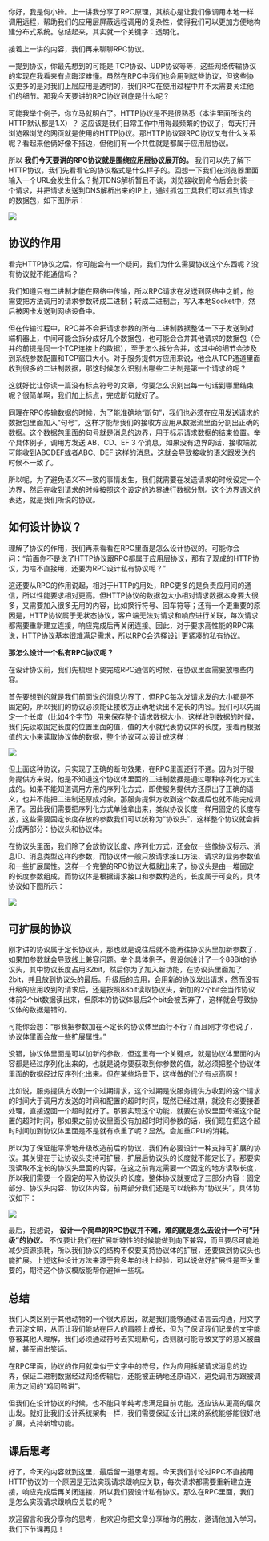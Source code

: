 你好，我是何小锋。上一讲我分享了RPC原理，其核心是让我们像调用本地一样调用远程，帮助我们的应用层屏蔽远程调用的复杂性，使得我们可以更加方便地构建分布式系统。总结起来，其实就一个关键字：透明化。

接着上一讲的内容，我们再来聊聊RPC协议。

一提到协议，你最先想到的可能是 TCP协议、UDP协议等等，这些网络传输协议的实现在我看来有点晦涩难懂。虽然在RPC中我们也会用到这些协议，但这些协议更多的是对我们上层应用是透明的，我们RPC在使用过程中并不太需要关注他们的细节。那我今天要讲的RPC协议到底是什么呢？

可能我举个例子，你立马就明白了。HTTP协议是不是很熟悉（本讲里面所说的HTTP默认都是1.X）？ 这应该是我们日常工作中用得最频繁的协议了，每天打开浏览器浏览的网页就是使用的HTTP协议。那HTTP协议跟RPC协议又有什么关系呢？看起来他俩好像不搭边，但他们有一个共性就是都属于应用层协议。

所以 **我们今天要讲的RPC协议就是围绕应用层协议展开的。** 我们可以先了解下HTTP协议，我们先看看它的协议格式是什么样子的。回想一下我们在浏览器里面输入一个URL会发生什么？抛开DNS解析暂且不谈，浏览器收到命令后会封装一个请求，并把请求发送到DNS解析出来的IP上，通过抓包工具我们可以抓到请求的数据包，如下图所示：

![](https://static001.geekbang.org/resource/image/5c/99/5ca698cbdc61b8e8b090773406b3ab99.jpg?wh=3358*944)

## 协议的作用

看完HTTP协议之后，你可能会有一个疑问，我们为什么需要协议这个东西呢？没有协议就不能通信吗？

我们知道只有二进制才能在网络中传输，所以RPC请求在发送到网络中之前，他需要把方法调用的请求参数转成二进制；转成二进制后，写入本地Socket中，然后被网卡发送到网络设备中。

但在传输过程中，RPC并不会把请求参数的所有二进制数据整体一下子发送到对端机器上，中间可能会拆分成好几个数据包，也可能会合并其他请求的数据包（合并的前提是同一个TCP连接上的数据），至于怎么拆分合并，这其中的细节会涉及到系统参数配置和TCP窗口大小。对于服务提供方应用来说，他会从TCP通道里面收到很多的二进制数据，那这时候怎么识别出哪些二进制是第一个请求的呢？

这就好比让你读一篇没有标点符号的文章，你要怎么识别出每一句话到哪里结束呢？很简单啊，我们加上标点，完成断句就好了。

同理在RPC传输数据的时候，为了能准确地“断句”，我们也必须在应用发送请求的数据包里面加入“句号”，这样才能帮我们的接收方应用从数据流里面分割出正确的数据。这个数据包里面的句号就是消息的边界，用于标示请求数据的结束位置。举个具体例子，调用方发送 AB、CD、EF 3 个消息，如果没有边界的话，接收端就可能收到ABCDEF或者ABC、DEF 这样的消息，这就会导致接收的语义跟发送的时候不一致了。

所以呢，为了避免语义不一致的事情发生，我们就需要在发送请求的时候设定一个边界，然后在收到请求的时候按照这个设定的边界进行数据分割。这个边界语义的表达，就是我们所说的协议。

## 如何设计协议？

理解了协议的作用，我们再来看看在RPC里面是怎么设计协议的。可能你会问：“前面你不是说了HTTP协议跟RPC都属于应用层协议，那有了现成的HTTP协议，为啥不直接用，还要为RPC设计私有协议呢？”

这还要从RPC的作用说起，相对于HTTP的用处，RPC更多的是负责应用间的通信，所以性能要求相对更高。但HTTP协议的数据包大小相对请求数据本身要大很多，又需要加入很多无用的内容，比如换行符号、回车符等；还有一个更重要的原因是，HTTP协议属于无状态协议，客户端无法对请求和响应进行关联，每次请求都需要重新建立连接，响应完成后再关闭连接。因此，对于要求高性能的RPC来说，HTTP协议基本很难满足需求，所以RPC会选择设计更紧凑的私有协议。

**那怎么设计一个私有RPC协议呢？**

在设计协议前，我们先梳理下要完成RPC通信的时候，在协议里面需要放哪些内容。

首先要想到的就是我们前面说的消息边界了，但RPC每次发请求发的大小都是不固定的，所以我们的协议必须能让接收方正确地读出不定长的内容。我们可以先固定一个长度（比如4个字节）用来保存整个请求数据大小，这样收到数据的时候，我们先读取固定长度的位置里面的值，值的大小就代表协议体的长度，接着再根据值的大小来读取协议体的数据，整个协议可以设计成这样：

![](https://static001.geekbang.org/resource/image/de/67/debcb69ad381d9d86d13dcc7c72b0967.jpg?wh=4556*489)

但上面这种协议，只实现了正确的断句效果，在RPC里面还行不通。因为对于服务提供方来说，他是不知道这个协议体里面的二进制数据是通过哪种序列化方式生成的。如果不能知道调用方用的序列化方式，即使服务提供方还原出了正确的语义，也并不能把二进制还原成对象，那服务提供方收到这个数据后也就不能完成调用了。因此我们需要把序列化方式单独拿出来，类似协议长度一样用固定的长度存放，这些需要固定长度存放的参数我们可以统称为“协议头”，这样整个协议就会拆分成两部分：协议头和协议体。

在协议头里面，我们除了会放协议长度、序列化方式，还会放一些像协议标示、消息ID、消息类型这样的参数，而协议体一般只放请求接口方法、请求的业务参数值和一些扩展属性。这样一个完整的RPC协议大概就出来了，协议头是由一堆固定的长度参数组成，而协议体是根据请求接口和参数构造的，长度属于可变的，具体协议如下图所示：

![](https://static001.geekbang.org/resource/image/ac/2b/ac5f5236d972608fdb24c6eefce7e82b.jpg?wh=4566*1054)

## 可扩展的协议

刚才讲的协议属于定长协议头，那也就是说往后就不能再往协议头里加新参数了，如果加参数就会导致线上兼容问题。举个具体例子，假设你设计了一个88Bit的协议头，其中协议长度占用32bit，然后你为了加入新功能，在协议头里面加了2bit，并且放到协议头的最后。升级后的应用，会用新的协议发出请求，然而没有升级的应用收到的请求后，还是按照88bit读取协议头，新加的2个bit会当作协议体前2个bit数据读出来，但原本的协议体最后2个bit会被丢弃了，这样就会导致协议体的数据是错的。

可能你会想：“那我把参数加在不定长的协议体里面行不行？而且刚才你也说了，协议体里面会放一些扩展属性。”

没错，协议体里面是可以加新的参数，但这里有一个关键点，就是协议体里面的内容都是经过序列化出来的，也就是说你要获取到你参数的值，就必须把整个协议体里面的数据经过反序列化出来。但在某些场景下，这样做的代价有点高啊！

比如说，服务提供方收到一个过期请求，这个过期是说服务提供方收到的这个请求的时间大于调用方发送的时间和配置的超时时间，既然已经过期，就没有必要接着处理，直接返回一个超时就好了。那要实现这个功能，就要在协议里面传递这个配置的超时时间，那如果之前协议里面没有加超时时间参数的话，我们现在把这个超时时间加到协议体里面是不是就有点重了呢？显然，会加重CPU的消耗。

所以为了保证能平滑地升级改造前后的协议，我们有必要设计一种支持可扩展的协议。其关键在于让协议头支持可扩展，扩展后协议头的长度就不能定长了。那要实现读取不定长的协议头里面的内容，在这之前肯定需要一个固定的地方读取长度，所以我们需要一个固定的写入协议头的长度。整体协议就变成了三部分内容：固定部分、协议头内容、协议体内容，前两部分我们还是可以统称为“协议头”，具体协议如下：

![](https://static001.geekbang.org/resource/image/2a/72/2a202f980458baca9fc50c53275c6772.jpg?wh=4623*1569)

最后，我想说， **设计一个简单的RPC协议并不难，难的就是怎么去设计一个可“升级”的协议。** 不仅要让我们在扩展新特性的时候能做到向下兼容，而且要尽可能地减少资源损耗，所以我们协议的结构不仅要支持协议体的扩展，还要做到协议头也能扩展。上述这种设计方法来源于我多年的线上经验，可以说做好扩展性是至关重要的，期待这个协议模版能帮你避掉一些坑。

## 总结

我们人类区别于其他动物的一个很大原因，就是我们能够通过语言去沟通，用文字去沉淀文明，从而让我们能站在巨人的肩膀上成长，但为了保证我们记录的文字能够被其他人理解，我们必须通过符号去实现断句，否则就可能导致文字的意义被曲解，甚至闹出笑话。

在RPC里面，协议的作用就类似于文字中的符号，作为应用拆解请求消息的边界，保证二进制数据经过网络传输后，还能被正确地还原语义，避免调用方跟被调用方之间的“鸡同鸭讲”。

但我们在设计协议的时候，也不能只单纯考虑满足目前功能，还应该从更高的层次出发。就好比我们设计系统架构一样，我们需要保证设计出来的系统能够能很好地扩展，支持新增功能。

## 课后思考

好了，今天的内容就到这里，最后留一道思考题。今天我们讨论过RPC不直接用HTTP协议的一个原因是无法实现请求跟响应关联，每次请求都需要重新建立连接，响应完成后再关闭连接，所以我们要设计私有协议。那么在RPC里面，我们是怎么实现请求跟响应关联的呢？

欢迎留言和我分享你的思考，也欢迎你把文章分享给你的朋友，邀请他加入学习。我们下节课再见！